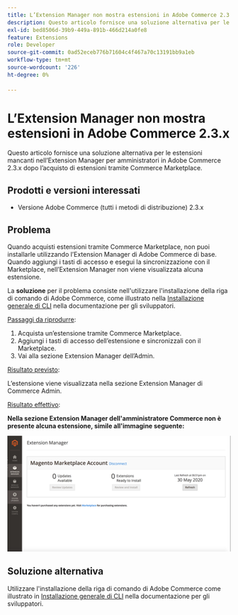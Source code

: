 ```yaml
---
title: L’Extension Manager non mostra estensioni in Adobe Commerce 2.3.x
description: Questo articolo fornisce una soluzione alternativa per le estensioni mancanti nell’Extension Manager per amministratori in Adobe Commerce 2.3.x dopo l’acquisto di estensioni tramite Commerce Marketplace.
exl-id: bed8506d-39b9-449a-891b-466d214a0fe8
feature: Extensions
role: Developer
source-git-commit: 0ad52eceb776b71604c4f467a70c13191bb9a1eb
workflow-type: tm+mt
source-wordcount: '226'
ht-degree: 0%

---
```


# L’Extension Manager non mostra estensioni in Adobe Commerce 2.3.x

Questo articolo fornisce una soluzione alternativa per le estensioni mancanti nell’Extension Manager per amministratori in Adobe Commerce 2.3.x dopo l’acquisto di estensioni tramite Commerce Marketplace.

## Prodotti e versioni interessati

* Versione Adobe Commerce (tutti i metodi di distribuzione) 2.3.x

## Problema

Quando acquisti estensioni tramite Commerce Marketplace, non puoi installarle utilizzando l’Extension Manager di Adobe Commerce di base. Quando aggiungi i tasti di accesso e esegui la sincronizzazione con il Marketplace, nell’Extension Manager non viene visualizzata alcuna estensione.

La **soluzione** per il problema consiste nell&#39;utilizzare l&#39;installazione della riga di comando di Adobe Commerce, come illustrato nella [Installazione generale di CLI](https://devdocs.magento.com/extensions/install/) nella documentazione per gli sviluppatori.

<u>Passaggi da riprodurre</u>:

1. Acquista un’estensione tramite Commerce Marketplace.
1. Aggiungi i tasti di accesso dell’estensione e sincronizzali con il Marketplace.
1. Vai alla sezione Extension Manager dell’Admin.

<u>Risultato previsto</u>:

L’estensione viene visualizzata nella sezione Extension Manager di Commerce Admin.

<u>Risultato effettivo</u>:

**Nella sezione Extension Manager dell&#39;amministratore Commerce non è presente alcuna estensione, simile all&#39;immagine seguente:**


![KB-607_Image_1.png](assets/KB-607_Image_1.png)

## Soluzione alternativa

Utilizzare l&#39;installazione della riga di comando di Adobe Commerce come illustrato in [Installazione generale di CLI](https://devdocs.magento.com/extensions/install/) nella documentazione per gli sviluppatori.
